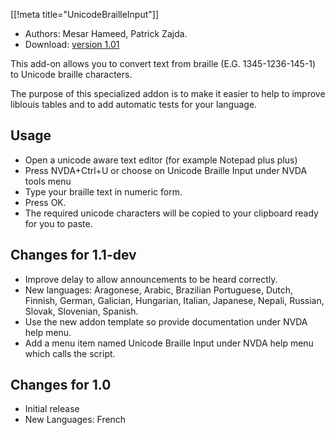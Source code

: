 [[!meta title="UnicodeBrailleInput"]]
* Authors: Mesar Hameed, Patrick Zajda.
* Download: [version 1.01][1]

This add-on allows you to convert text from braille (E.G. 1345-1236-145-1) to Unicode braille 
characters.

The purpose of this specialized addon is to make it easier to help to improve liblouis tables 
and to add automatic tests for your language.

## Usage ##

* Open a unicode aware text editor (for example Notepad plus plus)
* Press NVDA+Ctrl+U or choose on Unicode Braille Input under NVDA tools menu
* Type your braille text in numeric form.
* Press OK.
* The required unicode characters will be copied to your clipboard ready for you to  paste.

## Changes for 1.1-dev ##

* Improve delay to allow announcements to be heard correctly.
* New languages: Aragonese, Arabic, Brazilian Portuguese, Dutch, Finnish, German, Galician, Hungarian, Italian, Japanese, Nepali, Russian, Slovak, Slovenian, Spanish.
* Use the new addon template so provide documentation under NVDA help menu.
* Add a menu item named Unicode Braille Input under NVDA help menu which calls the script.

## Changes for 1.0 ##

* Initial release
* New Languages: French


[1]: http://addons.nvda-project.org/files/get.php?file=ubi
